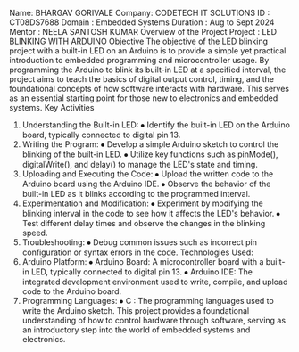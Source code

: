 
Name: BHARGAV GORIVALE
Company: CODETECH IT SOLUTIONS
ID : CT08DS7688
Domain : Embedded Systems
Duration : Aug to Sept 2024
Mentor : NEELA SANTOSH KUMAR
Overview of the Project
Project : LED BLINKING WITH ARDUINO
Objective
The objective of the LED blinking project with a built-in LED on an Arduino is to provide a simple yet practical introduction to embedded programming and microcontroller usage. By programming the Arduino to blink its built-in LED at a specified interval, the project aims to teach the basics of digital output control, timing, and the foundational concepts of how software interacts with hardware. This serves as an essential starting point for those new to electronics and embedded systems.
Key Activities
1. Understanding the Built-in LED:
⦁	Identify the built-in LED on the Arduino board, typically connected to digital pin 13.
2. Writing the Program:
⦁	Develop a simple Arduino sketch to control the blinking of the built-in LED.
⦁	Utilize key functions such as pinMode(), digitalWrite(), and delay() to manage the LED's state and timing.
3. Uploading and Executing the Code:
⦁	Upload the written code to the Arduino board using the Arduino IDE.
⦁	Observe the behavior of the built-in LED as it blinks according to the programmed interval.
4. Experimentation and Modification:
⦁	Experiment by modifying the blinking interval in the code to see how it affects the LED's behavior.
⦁	Test different delay times and observe the changes in the blinking speed.
5. Troubleshooting:
⦁	Debug common issues such as incorrect pin configuration or syntax errors in the code.
Technologies Used:
1. Arduino Platform:
⦁	Arduino Board: A microcontroller board with a built-in LED, typically connected to digital pin 13.
⦁	Arduino IDE: The integrated development environment used to write, compile, and upload code to the Arduino board.
2. Programming Languages:
⦁	C : The programming languages used to write the Arduino sketch.
This project provides a foundational understanding of how to control hardware through software, serving as an introductory step into the world of embedded systems and electronics.
